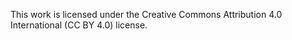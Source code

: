 This work is licensed under the Creative Commons Attribution 4.0 International (CC BY 4.0) license.

